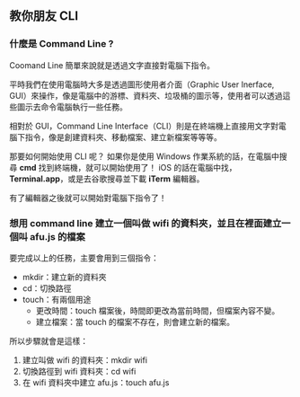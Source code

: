 ## 教你朋友 CLI

### 什麼是 Command Line ?
Coomand Line 簡單來說就是透過文字直接對電腦下指令。

平時我們在使用電腦時大多是透過圖形使用者介面（Graphic User Inerface, GUI）來操作，像是電腦中的游標、資料夾、垃圾桶的圖示等，使用者可以透過這些圖示去命令電腦執行一些任務。

相對於 GUI，Command Line Interface（CLI）則是在終端機上直接用文字對電腦下指令，像是創建資料夾、移動檔案、建立新檔案等等等。

那要如何開始使用 CLI 呢？
如果你是使用 Windows 作業系統的話，在電腦中搜尋 **cmd** 找到終端機，就可以開始使用了！
iOS 的話在電腦中找，**Terminal.app**，或是去谷歌搜尋並下載 **iTerm** 編輯器。

有了編輯器之後就可以開始對電腦下指令了！

### 想用 command line 建立一個叫做 wifi 的資料夾，並且在裡面建立一個叫 afu.js 的檔案

要完成以上的任務，主要會用到三個指令：
- mkdir：建立新的資料夾
- cd：切換路徑
- touch：有兩個用途
    - 更改時間：touch 檔案後，時間即更改為當前時間，但檔案內容不變。
    - 建立檔案：當 touch 的檔案不存在，則會建立新的檔案。

所以步驟就會是這樣：
1. 建立叫做 wifi 的資料夾：mkdir wifi
2. 切換路徑到 wifi 資料夾：cd wifi
3. 在 wifi 資料夾中建立 afu.js：touch afu.js 